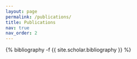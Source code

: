 ```yaml
---
layout: page
permalink: /publications/
title: Publications
nav: true
nav_order: 2
---
```

<style>
  /* 加粗所有包含 "Li, Tinghua" 或 "厉庭华" 的作者 */
  .bibliography a[href*="Li%2C+Tinghua"],
  .bibliography a[href*="厉庭华"],
  .bibliography:not(a)::text:contains("Li, Tinghua"),
  .bibliography:not(a)::text:contains("厉庭华") {
    font-weight: 700 !important;
    color: inherit;
  }
</style>


<!-- _pages/publications.md -->
<div class="publications">

{% bibliography -f {{ site.scholar.bibliography }} %}

</div>